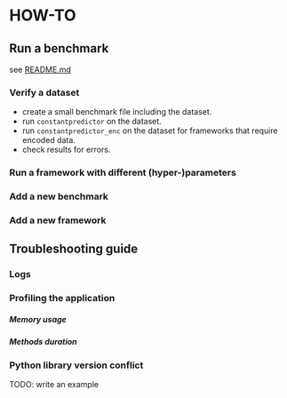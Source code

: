 # HOW-TO

## Run a benchmark
see [README.md]

### Verify a dataset

- create a small benchmark file including the dataset.
- run `constantpredictor` on the dataset.
- run `constantpredictor_enc` on the dataset for frameworks that require encoded data.
- check results for errors.

### Run a framework with different (hyper-)parameters

### Add a new benchmark

### Add a new framework

## Troubleshooting guide

### Logs

### Profiling the application
##### Memory usage
##### Methods duration

### Python library version conflict 
TODO: write an example

[README.md]: ./README.md
